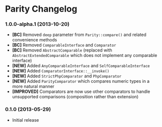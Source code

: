 # Parity Changelog

### 1.0.0-alpha.1 (2013-10-20)

* **[BC]** Removed `deep` parameter from `Parity::compare()` and related convenience methods
* **[BC]** Removed `ComparableInterface` and `Comparator`
* **[BC]** Removed `AbstractComparable` (replaced with `AbstractExtendedComparable` which does not implement any comparable interface)
* **[NEW]** Added `AnyComparableInterface` and `SelfComparableInterface`
* **[NEW]** Added `ComparatorInterface::__invoke()`
* **[NEW]** Added `StrictPhpComparator` and `PhpComparator`
* **[NEW]** Added `ParityComparator` which compares numeric types in a more natural manner
* **[IMPROVED]** Comparators are now use other comparators to handle unsupported comparisons (composition rather than extension)

### 0.1.0 (2013-05-29)

* Initial release
